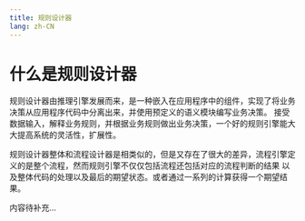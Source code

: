 ```yaml
---
title: 规则设计器
lang: zh-CN
---
```


# 什么是规则设计器

规则设计器由推理引擎发展而来，是一种嵌入在应用程序中的组件，实现了将业务决策从应用程序代码中分离出来，并使用预定义的语义模块编写业务决策。
接受数据输入，解释业务规则，并根据业务规则做出业务决策，一个好的规则引擎能大大提高系统的灵活性，扩展性。

规则设计器整体和流程设计器是相类似的，但是又存在了很大的差异，流程引擎定义的是整个流程，然而规则引擎不仅仅包括流程还包括对应的流程判断的结果
以及整体代码的处理以及最后的期望状态。或者通过一系列的计算获得一个期望结果。

内容待补充...

